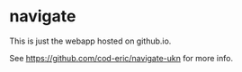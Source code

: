 # navigate

This is just the webapp hosted on github.io.

See https://github.com/cod-eric/navigate-ukn for more info.
